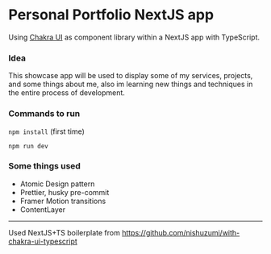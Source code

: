 # Personal Portfolio NextJS app

Using [Chakra UI](https://github.com/chakra-ui/chakra-ui) as component library within a NextJS app with TypeScript.

### Idea

This showcase app will be used to display some of my services, projects, and
some things about me, also im learning new things and techniques
in the entire process of development.

### Commands to run

`npm install` (first time)

`npm run dev`

### Some things used

- Atomic Design pattern
- Prettier, husky pre-commit
- Framer Motion transitions
- ContentLayer

---

Used NextJS+TS boilerplate from https://github.com/nishuzumi/with-chakra-ui-typescript
